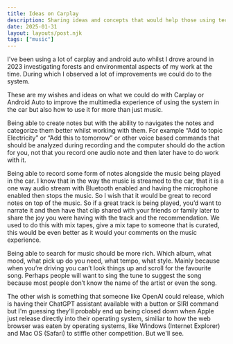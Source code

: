```yaml
---
title: Ideas on Carplay
description: Sharing ideas and concepts that would help those using tech in the car
date: 2025-01-31
layout: layouts/post.njk
tags: ["music"]
---
```


I've been using a lot of carplay and android auto whilst I drove around in 2023 investigating forests and environmental aspects of my work at the time. During which I observed a lot of improvements we could do to the system.

These are my wishes and ideas on what we could do with Carplay or Android Auto to improve the multimedia experience of using the system in the car but also how to use it for more than just music.

Being able to create notes but with the ability to navigates the notes and categorize them better whilst working with them. For example “Add to topic Electricity” or “Add this to tomorrow” or other voice based commands that should be analyzed during recording and the computer should do the action for you, not that you record one audio note and then later have to do work with it.

Being able to record some form of notes alongside the music being played in the car. I know that in the way the music is streamed to the car, that it is a one way audio stream with Bluetooth enabled and having the microphone enabled then stops the music. So I wish that it would be great to record notes on top of the music. So if a great track is being played, you’d want to narrate it and then have that clip shared with your friends or family later to share the joy you were having with the track and the recommendation. We used to do this with mix tapes, give a mix tape to someone that is curated, this would be even better as it would your comments on the music experience.

Being able to search for music should be more rich. Which album, what mood, what pick up do you need, what tempo, what style. Mainly because when you’re driving you can’t look things up and scroll for the favourite song. Perhaps people will want to sing the tune to suggest the song because most people don’t know the name of the artist or even the song.

The other wish is something that someone like OpenAI could release, which is having their ChatGPT assistant available with a button or SIRI command but I'm guessing they'll probably end up being closed down when Apple just release directly into their operating system, similiar to how the web browser was eaten by operating systems, like Windows (Internet Explorer) and Mac OS (Safari) to stiffle other competition. But we'll see.
